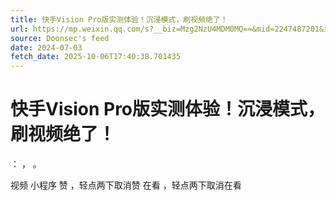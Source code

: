 ```yaml
---
title: 快手Vision Pro版实测体验！沉浸模式，刷视频绝了！
url: https://mp.weixin.qq.com/s?__biz=Mzg2NzU4MDM0MQ==&mid=2247487201&idx=1&sn=cbabef994d78028db7a12f60aea53890
source: Doonsec's feed
date: 2024-07-03
fetch_date: 2025-10-06T17:40:38.701435
---
```


# 快手Vision Pro版实测体验！沉浸模式，刷视频绝了！

：
，
。

视频
小程序
赞
，轻点两下取消赞
在看
，轻点两下取消在看